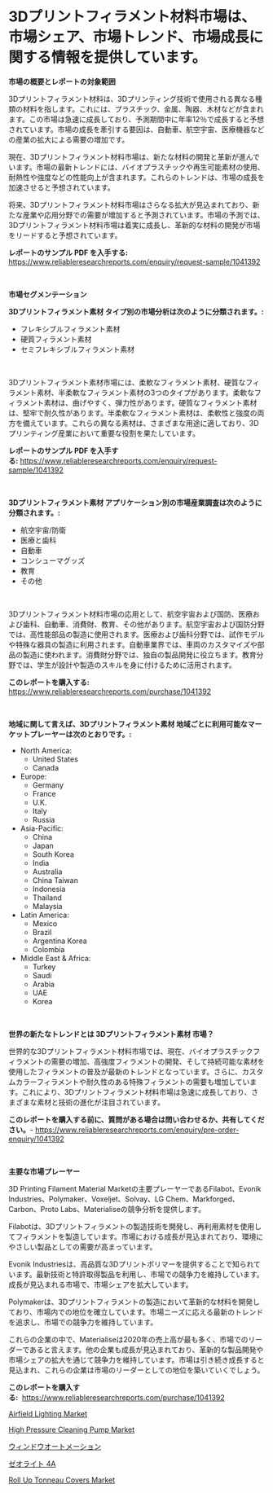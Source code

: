 <p><h1>3Dプリントフィラメント材料市場は、市場シェア、市場トレンド、市場成長に関する情報を提供しています。</h1></p><p><strong>市場の概要とレポートの対象範囲</strong></p>
<p><p>3Dプリントフィラメント材料は、3Dプリンティング技術で使用される異なる種類の材料を指します。これには、プラスチック、金属、陶器、木材などが含まれます。この市場は急速に成長しており、予測期間中に年率12％で成長すると予想されています。市場の成長を牽引する要因は、自動車、航空宇宙、医療機器などの産業の拡大による需要の増加です。</p><p>現在、3Dプリントフィラメント材料市場は、新たな材料の開発と革新が進んでいます。市場の最新トレンドには、バイオプラスチックや再生可能素材の使用、耐熱性や強度などの性能向上が含まれます。これらのトレンドは、市場の成長を加速させると予想されています。</p><p>将来、3Dプリントフィラメント材料市場はさらなる拡大が見込まれており、新たな産業や応用分野での需要が増加すると予測されています。市場の予測では、3Dプリントフィラメント材料市場は着実に成長し、革新的な材料の開発が市場をリードすると予想されています。</p></p>
<p><strong>レポートのサンプル PDF を入手する:</strong> <a href="https://www.reliableresearchreports.com/enquiry/request-sample/1041392">https://www.reliableresearchreports.com/enquiry/request-sample/1041392</a></p>
<p>&nbsp;</p>
<p><strong>市場セグメンテーション</strong></p>
<p><strong>3Dプリントフィラメント素材 タイプ別の市場分析は次のように分類されます。:</strong></p>
<p><ul><li>フレキシブルフィラメント素材</li><li>硬質フィラメント素材</li><li>セミフレキシブルフィラメント素材</li></ul></p>
<p>&nbsp;</p>
<p><p>3Dプリントフィラメント素材市場には、柔軟なフィラメント素材、硬質なフィラメント素材、半柔軟なフィラメント素材の3つのタイプがあります。柔軟なフィラメント素材は、曲げやすく、弾力性があります。硬質なフィラメント素材は、堅牢で耐久性があります。半柔軟なフィラメント素材は、柔軟性と強度の両方を備えています。これらの異なる素材は、さまざまな用途に適しており、3Dプリンティング産業において重要な役割を果たしています。</p></p>
<p><strong>レポートのサンプル PDF を入手する:</strong>&nbsp;<a href="https://www.reliableresearchreports.com/enquiry/request-sample/1041392">https://www.reliableresearchreports.com/enquiry/request-sample/1041392</a></p>
<p>&nbsp;</p>
<p><strong> 3Dプリントフィラメント素材 アプリケーション別の市場産業調査は次のように分類されます。:</strong></p>
<p><ul><li>航空宇宙/防衛</li><li>医療と歯科</li><li>自動車</li><li>コンシューマグッズ</li><li>教育</li><li>その他</li></ul></p>
<p>&nbsp;</p>
<p><p>3Dプリントフィラメント材料市場の応用として、航空宇宙および国防、医療および歯科、自動車、消費財、教育、その他があります。航空宇宙および国防分野では、高性能部品の製造に使用されます。医療および歯科分野では、試作モデルや特殊な器具の製造に利用されます。自動車業界では、車両のカスタマイズや部品の製造に使われます。消費財分野では、独自の製品開発に役立ちます。教育分野では、学生が設計や製造のスキルを身に付けるために活用されます。</p></p>
<p><strong>このレポートを購入する:</strong>&nbsp; <a href="https://www.reliableresearchreports.com/purchase/1041392">https://www.reliableresearchreports.com/purchase/1041392</a></p>
<p>&nbsp;</p>
<p><strong>地域に関して言えば、3Dプリントフィラメント素材 地域ごとに利用可能なマーケットプレーヤーは次のとおりです。:</strong></p>
<p><ul>
    <li>
        North America:
        <ul>
            <li>United States</li>
            <li>Canada</li>
        </ul>
    </li>
    <li>
        Europe:
        <ul>
            <li>Germany</li>
            <li>France</li>
            <li>U.K.</li>
            <li>Italy</li>
            <li>Russia</li>
        </ul>
    </li>
    <li>
        Asia-Pacific:
        <ul>
            <li>China</li>
            <li>Japan</li>
            <li>South Korea</li>
            <li>India</li>
            <li>Australia</li>
            <li>China Taiwan</li>
            <li>Indonesia</li>
            <li>Thailand</li>
            <li>Malaysia</li>
        </ul>
    </li>
    <li>
        Latin America:
        <ul>
            <li>Mexico</li>
            <li>Brazil</li>
            <li>Argentina Korea</li>
            <li>Colombia</li>
        </ul>
    </li>
    <li>
        Middle East & Africa:
        <ul>
            <li>Turkey</li>
            <li>Saudi</li>
            <li>Arabia</li>
            <li>UAE</li>
            <li>Korea</li>
        </ul>
    </li>
    </ul></p>
<p>&nbsp;</p>
<p><strong>世界の新たなトレンドとは 3Dプリントフィラメント素材 市場？</strong></p>
<p><p>世界的な3Dプリントフィラメント材料市場では、現在、バイオプラスチックフィラメントの需要の増加、高強度フィラメントの開発、そして持続可能な素材を使用したフィラメントの普及が最新のトレンドとなっています。さらに、カスタムカラーフィラメントや耐久性のある特殊フィラメントの需要も増加しています。これにより、3Dプリントフィラメント材料市場は急速に成長しており、さまざまな素材と技術の進化が注目されています。</p></p>
<p><strong>このレポートを購入する前に、質問がある場合は問い合わせるか、共有してください。</strong>- <a href="https://www.reliableresearchreports.com/enquiry/pre-order-enquiry/1041392">https://www.reliableresearchreports.com/enquiry/pre-order-enquiry/1041392</a></p>
<p>&nbsp;</p>
<p><strong>主要な市場プレーヤー</strong></p>
<p><p>3D Printing Filament Material Marketの主要プレーヤーであるFilabot、Evonik Industries、Polymaker、Voxeljet、Solvay、LG Chem、Markforged、Carbon、Proto Labs、Materialiseの競争分析を提供します。</p><p>Filabotは、3Dプリントフィラメントの製造技術を開発し、再利用素材を使用してフィラメントを製造しています。市場における成長が見込まれており、環境にやさしい製品としての需要が高まっています。</p><p>Evonik Industriesは、高品質な3Dプリントポリマーを提供することで知られています。最新技術と特許取得製品を利用し、市場での競争力を維持しています。成長が見込まれる市場で、市場シェアを拡大しています。</p><p>Polymakerは、3Dプリントフィラメントの製造において革新的な材料を開発しており、市場内での地位を確立しています。市場ニーズに応える最新のトレンドを追求し、市場での競争力を維持しています。</p><p>これらの企業の中で、Materialiseは2020年の売上高が最も多く、市場でのリーダーであると言えます。他の企業も成長が見込まれており、革新的な製品開発や市場シェアの拡大を通じて競争力を維持しています。市場は引き続き成長すると見込まれ、これらの企業は市場のリーダーとしての地位を築いていくでしょう。</p></p>
<p><strong>このレポートを購入する:</strong>&nbsp;&nbsp;<a href="https://www.reliableresearchreports.com/purchase/1041392">https://www.reliableresearchreports.com/purchase/1041392</a></p>
<p><p><a href="https://github.com/lylyparadise/Market-Research-Report-List-2/blob/main/airfield-lighting-market.md">Airfield Lighting Market</a></p><p><a href="https://view.publitas.com/reportprime-1/high-pressure-cleaning-pump-market-provides-a-comprehensive-analysis-including-a-macro-overview-of-the-market-as-well-as-micro-details-such-as-market-size-and-competitive-landscape/">High Pressure Cleaning Pump Market</a></p><p><a href="https://github.com/joaejkdzgyljvo6/Market-Research-Report-List-1/blob/main/346398911595.md">ウィンドウオートメーション</a></p><p><a href="https://github.com/NashBeahan2023/Market-Research-Report-List-1/blob/main/252052511596.md">ゼオライト 4A</a></p><p><a href="https://issuu.com/reportprime-2/docs/roll-up-tonneau-covers-market-size-2030.pptx">Roll Up Tonneau Covers Market</a></p></p>